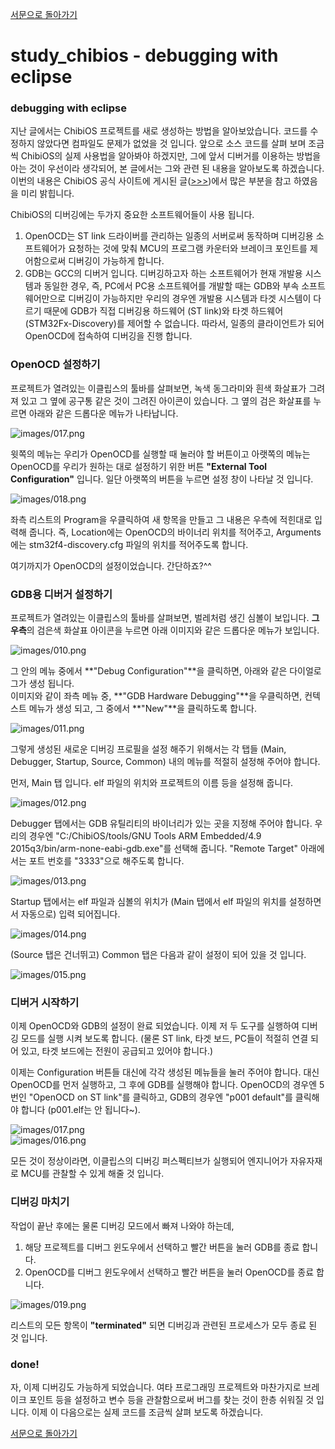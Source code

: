 [서문으로 돌아가기](../README.md#howwhat---어떻게-무엇을-개발하고-공유할까)
  
# study_chibios - debugging with eclipse
  
### debugging with eclipse  
  
지난 글에서는 ChibiOS 프로젝트를 새로 생성하는 방법을 알아보았습니다. 코드를 수정하지 않았다면 컴파일도 문제가 없었을 것 입니다. 앞으로 소스 코드를 살펴 보며 조금씩 ChibiOS의 실제 사용법을 알아봐야 하겠지만, 그에 앞서 디버거를 이용하는 방법을 아는 것이 우선이라 생각되어, 본 글에서는 그와 관련 된 내용을 알아보도록 하겠습니다. 이번의 내용은 ChibiOS 공식 사이트에 게시된 글([>>>](http://www.chibios.org/dokuwiki/doku.php?id=chibios:guides:eclipse2))에서 많은 부분을 참고 하였음을 미리 밝힙니다.  

ChibiOS의 디버깅에는 두가지 중요한 소프트웨어들이 사용 됩니다. 
1. OpenOCD는 ST link 드라이버를 관리하는 일종의 서버로써 동작하며 디버깅용 소프트웨어가 요청하는 것에 맞춰 MCU의 프로그램 카운터와 브레이크 포인트를 제어함으로써 디버깅이 가능하게 합니다.
2. GDB는 GCC의 디버거 입니다. 디버깅하고자 하는 소프트웨어가 현재 개발용 시스템과 동일한 경우, 즉, PC에서 PC용 소프트웨어를 개발할 때는 GDB와 부속 소프트웨어만으로 디버깅이 가능하지만 우리의 경우엔 개발용 시스템과 타겟 시스템이 다르기 때문에 GDB가 직접 디버깅용 하드웨어 (ST link)와 타겟 하드웨어 (STM32Fx-Discovery)를 제어할 수 없습니다. 따라서, 일종의 클라이언트가 되어 OpenOCD에 접속하여 디버깅을 진행 합니다.  


### OpenOCD 설정하기 
  
프로젝트가 열려있는 이클립스의 툴바를 살펴보면, 녹색 동그라미와 흰색 화살표가 그려져 있고 그 옆에 공구통 같은 것이 그려진 아이콘이 있습니다. 그 옆의 검은 화살표를 누르면 아래와 같은 드롭다운 메뉴가 나타납니다.   
  
![images/017.png](images/017.png)   
  
윗쪽의 메뉴는 우리가 OpenOCD를 실행할 때 눌러야 할 버튼이고 아랫쪽의 메뉴는 OpenOCD를 우리가 원하는 대로 설정하기 위한 버튼 **"External Tool Configuration"** 입니다. 일단 아랫쪽의 버튼을 누르면 설정 창이 나타날 것 입니다.  
  
![images/018.png](images/018.png)   
  
좌측 리스트의 Program을 우클릭하여 새 항목을 만들고 그 내용은 우측에 적힌대로 입력해 줍니다. 즉, Location에는 OpenOCD의 바이너리 위치를 적어주고, Arguments에는 stm32f4-discovery.cfg 파일의 위치를 적어주도록 합니다.   
  
여기까지가 OpenOCD의 설정이었습니다. 간단하죠?^^  
  
### GDB용 디버거 설정하기  
  
프로젝트가 열려있는 이클립스의 툴바를 살펴보면, 벌레처럼 생긴 심볼이 보입니다. **그 우측**의 검은색 화살표 아이콘을 누르면 아래 이미지와 같은 드롭다운 메뉴가 보입니다. 
  
![images/010.png](images/010.png)  
  
그 안의 메뉴 중에서 **"Debug Configuration"**을 클릭하면, 아래와 같은 다이얼로그가 생성 됩니다.  
이미지와 같이 좌측 메뉴 중, **"GDB Hardware Debugging"**을 우클릭하면, 컨텍스트 메뉴가 생성 되고, 그 중에서 **"New"**을 클릭하도록 합니다. 

![images/011.png](images/011.png)  

그렇게 생성된 새로운 디버깅 프로필을 설정 해주기 위해서는 각 탭들 (Main, Debugger, Startup, Source, Common) 내의 메뉴를 적절히 설정해 주어야 합니다.  
  
먼저, Main 탭 입니다. elf 파일의 위치와 프로젝트의 이름 등을 설정해 줍니다.

![images/012.png](images/012.png)  

Debugger 탭에서는 GDB 유틸리티의 바이너리가 있는 곳을 지정해 주어야 합니다. 우리의 경우엔 "C:/ChibiOS/tools/GNU Tools ARM Embedded/4.9 2015q3/bin/arm-none-eabi-gdb.exe"를 선택해 줍니다. "Remote Target" 아래에서는 포트 번호를 "3333"으로 해주도록 합니다.  
  
![images/013.png](images/013.png)  

Startup 탭에서는 elf 파일과 심볼의 위치가 (Main 탭에서 elf 파일의 위치를 설정하면서 자동으로) 입력 되어집니다. 
  
![images/014.png](images/014.png)   
  
(Source 탭은 건너뛰고) Common 탭은 다음과 같이 설정이 되어 있을 것 입니다.  
    
![images/015.png](images/015.png)   
  
### 디버거 시작하기  

이제 OpenOCD와 GDB의 설정이 완료 되었습니다. 이제 저 두 도구를 실행하여 디버깅 모드를 실행 시켜 보도록 합니다. (물론 ST link, 타겟 보드, PC들이 적절히 연결 되어 있고, 타겟 보드에는 전원이 공급되고 있어야 합니다.)  
   
이제는 Configuration 버튼들 대신에 각각 생성된 메뉴들을 눌러 주어야 합니다. 대신 OpenOCD를 먼저 실행하고, 그 후에 GDB를 실행해야 합니다. OpenOCD의 경우엔 5번인 "OpenOCD on ST link"를 클릭하고, GDB의 경우엔 "p001 default"를 클릭해야 합니다 (p001.elf는 안 됩니다~).
  
![images/017.png](images/017.png)  
![images/016.png](images/016.png)  

모든 것이 정상이라면, 이클립스의 디버깅 퍼스펙티브가 실행되어 엔지니어가 자유자재로 MCU를 관찰할 수 있게 해줄 것 입니다. 

### 디버깅 마치기

작업이 끝난 후에는 물론 디버깅 모드에서 빠져 나와야 하는데,  
1. 해당 프로젝트를 디버그 윈도우에서 선택하고 빨간 버튼을 눌러 GDB를 종료 합니다.  
2. OpenOCD를 디버그 윈도우에서 선택하고 빨간 버튼을 눌러 OpenOCD를 종료 합니다.  

![images/019.png](images/019.png)  

리스트의 모든 항목이 **"terminated"** 되면 디버깅과 관련된 프로세스가 모두 종료 된 것 입니다.
  
### done!
  
자, 이제 디버깅도 가능하게 되었습니다. 여타 프로그래밍 프로젝트와 마찬가지로 브레이크 포인트 등을 설정하고 변수 등을 관찰함으로써 버그를 찾는 것이 한층 쉬워질 것 입니다. 이제 이 다음으로는 실제 코드를 조금씩 살펴 보도록 하겠습니다.  
  
[서문으로 돌아가기](../README.md#howwhat---어떻게-무엇을-개발하고-공유할까)
